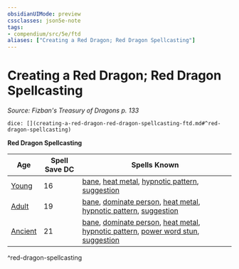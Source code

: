 ```yaml
---
obsidianUIMode: preview
cssclasses: json5e-note
tags:
- compendium/src/5e/ftd
aliases: ["Creating a Red Dragon; Red Dragon Spellcasting"]
---
```

# Creating a Red Dragon; Red Dragon Spellcasting
*Source: Fizban's Treasury of Dragons p. 133* 

`dice: [](creating-a-red-dragon-red-dragon-spellcasting-ftd.md#^red-dragon-spellcasting)`

**Red Dragon Spellcasting**

| Age | Spell Save DC | Spells Known |
|-----|---------------|--------------|
| [Young](/2-Mechanics/CLI/bestiary/dragon/young-red-dragon.md) | 16 | [bane](/2-Mechanics/CLI/spells/bane.md), [heat metal](/2-Mechanics/CLI/spells/heat-metal.md), [hypnotic pattern](/2-Mechanics/CLI/spells/hypnotic-pattern.md), [suggestion](/2-Mechanics/CLI/spells/suggestion.md) |
| [Adult](/2-Mechanics/CLI/bestiary/dragon/adult-red-dragon.md) | 19 | [bane](/2-Mechanics/CLI/spells/bane.md), [dominate person](/2-Mechanics/CLI/spells/dominate-person.md), [heat metal](/2-Mechanics/CLI/spells/heat-metal.md), [hypnotic pattern](/2-Mechanics/CLI/spells/hypnotic-pattern.md), [suggestion](/2-Mechanics/CLI/spells/suggestion.md) |
| [Ancient](/2-Mechanics/CLI/bestiary/dragon/ancient-red-dragon.md) | 21 | [bane](/2-Mechanics/CLI/spells/bane.md), [dominate person](/2-Mechanics/CLI/spells/dominate-person.md), [heat metal](/2-Mechanics/CLI/spells/heat-metal.md), [hypnotic pattern](/2-Mechanics/CLI/spells/hypnotic-pattern.md), [power word stun](/2-Mechanics/CLI/spells/power-word-stun.md), [suggestion](/2-Mechanics/CLI/spells/suggestion.md) |
^red-dragon-spellcasting